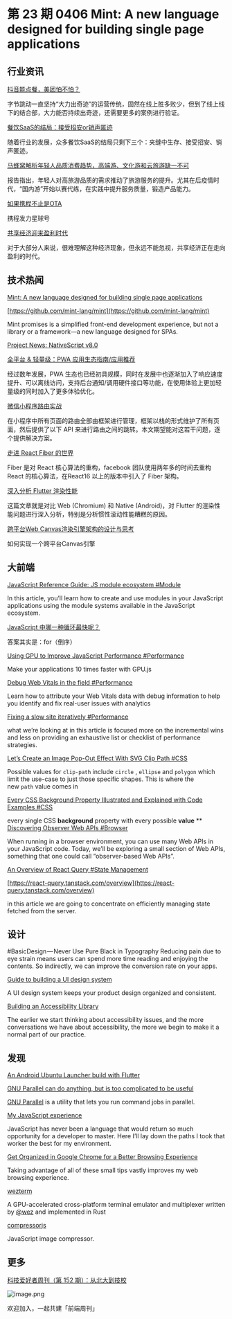 # 第 23 期 0406 Mint: A new language designed for building single page applications
## 行业资讯
[抖音能点餐，美团怕不怕？](https://mp.weixin.qq.com/s/HWO1Gkv2Yy6t5IKE30kkTg)

字节跳动一直坚持“大力出奇迹”的运营传统，固然在线上胜多败少，但到了线上线下的结合部，大力能否持续出奇迹，还需要更多的案例进行验证。

[餐饮SaaS的结局：接受招安or销声匿迹](https://mp.weixin.qq.com/s/y82P6bSTsbgFfWH__4KFug)

随着行业的发展，众多餐饮SaaS的结局只剩下三个：夹缝中生存、接受招安、销声匿迹。

[马蜂窝解析年轻人品质消费趋势，高端游、文化游和云旅游缺一不可](https://mp.weixin.qq.com/s/lBOQ6OJ59kblDG5Rfi9DTQ)

报告指出，年轻人对高旅游品质的需求推动了旅游服务的提升。尤其在后疫情时代，“国内游”开始以赛代练，在实践中提升服务质量，锻造产品能力。

[如果携程不止是OTA](https://mp.weixin.qq.com/s/8PjxRxTJtjvACjTiFS-j6Q)

携程发力星球号

[共享经济迎来盈利时代](https://36kr.com/p/1167539284954377)

对于大部分人来说，很难理解这种经济现象，但永远不能忽视，共享经济正在走向盈利的时代。

## 技术热闻
[Mint: A new language designed for building single page applications](https://stackoverflow.blog/2021/03/29/mint-a-new-language-designed-for-building-single-page-applications/)


[https://github.com/mint-lang/mint](https://github.com/mint-lang/mint)

Mint promises is a simplified front-end development experience, but not a library or a framework—a new language designed for SPAs.

[Project News: NativeScript v8.0](https://openjsf.org/blog/2021/04/01/project-news-nativescript-v8-0/)


[全平台 & 轻量级：PWA 应用生态指南/应用推荐](https://sspai.com/post/65869)

经过数年发展，PWA 生态也已经初具规模，同时在发展中也逐渐加入了响应速度提升、可以离线访问，支持后台通知/调用硬件接口等功能，在使用体验上更加轻量级的同时加入了更多体验优化。

[微信小程序路由实战](https://mp.weixin.qq.com/s/qG-j4OEYPTpbo_khDHoSKQ)

在小程序中所有页面的路由全部由框架进行管理，框架以栈的形式维护了所有页面，然后提供了以下 API 来进行路由之间的跳转。本文期望能对这若干问题，逐个提供解决方案。

[走进 React Fiber 的世界](https://mp.weixin.qq.com/s/zjhCIUtJrSmw2icy2zkKFg)

Fiber 是对 React 核心算法的重构，facebook 团队使用两年多的时间去重构 React 的核心算法，在React16 以上的版本中引入了 Fiber 架构。

[深入分析 Flutter 渲染性能](https://mp.weixin.qq.com/s/cTnWx5I9sOC51hWZVDOH4w)

这篇文章就是对比 Web (Chromium) 和 Native (Android)，对 Flutter 的渲染性能问题进行深入分析，特别是分析惯性滚动性能糟糕的原因。

[跨平台Web Canvas渲染引擎架构的设计与思考](https://mp.weixin.qq.com/s/-_4KZx54DblCylzh-kjJtw)

如何实现一个跨平台Canvas引擎

## 大前端
[JavaScript Reference Guide: JS module ecosystem #Module](https://blog.logrocket.com/javascript-reference-guide-js-modules/)

In this article, you’ll learn how to create and use modules in your JavaScript applications using the module systems available in the JavaScript ecosystem.

[JavaScript 中哪一种循环最快呢？](https://mp.weixin.qq.com/s/FDnu2qbrzn0vHOD2iB3xpA)

答案其实是：for（倒序）

[Using GPU to Improve JavaScript Performance #Performance](https://blog.bitsrc.io/using-gpu-to-improve-javascript-performance-e5a41c2e129b)

Make your applications 10 times faster with GPU.js

[Debug Web Vitals in the field #Performance](https://web.dev/debug-web-vitals-in-the-field/)

Learn how to attribute your Web Vitals data with debug information to help you identify and fix real-user issues with analytics

[Fixing a slow site iteratively #Performance](https://css-tricks.com/fixing-a-slow-site-iteratively/)

what we’re looking at in this article is focused more on the incremental wins and less on providing an exhaustive list or checklist of performance strategies.

[Let’s Create an Image Pop-Out Effect With SVG Clip Path #CSS](https://css-tricks.com/lets-create-an-image-pop-out-effect-with-svg-clip-path/)

Possible values for `clip-path` include `circle` , `ellipse` and `polygon` which limit the use-case to just those specific shapes. This is where the new `path` value comes in

[Every CSS Background Property Illustrated and Explained with Code Examples #CSS](https://www.freecodecamp.org/news/learn-css-background-properties)

every single CSS **background** property with every possible **value**
**
[Discovering Observer Web APIs #Browser](https://areknawo.com/discovering-observer-web-apis/)

When running in a browser environment, you can use many Web APIs in your JavaScript code. Today, we’ll be exploring a small section of Web APIs, something that one could call “observer-based Web APIs”.

[An Overview of React Query #State Management](https://javascript.plainenglish.io/an-overview-of-react-query-88935faadcd7)


[https://react-query.tanstack.com/overview](https://react-query.tanstack.com/overview)

in this article we are going to concentrate on efficiently managing state fetched from the server.


## 设计
#BasicDesign — Never Use Pure Black in Typography
Reducing pain due to eye strain means users can spend more time reading and enjoying the contents. So indirectly, we can improve the conversion rate on your apps.

[Guide to building a UI design system](https://www.uxpin.com/studio/blog/ui-systems/)

A UI design system keeps your product design organized and consistent.

[Building an Accessibility Library](https://uxmag.com/articles/building-an-accessibility-library)

The earlier we start thinking about accessibility issues, and the more conversations we have about accessibility, the more we begin to make it a normal part of our practice.

## 发现
[An Android Ubuntu Launcher build with Flutter](https://flutterawesome.com/an-android-ubuntu-launcher-build-with-flutter/)


[GNU Parallel can do anything, but is too complicated to be useful](https://www.ctrl.blog/entry/not-gnu-parallel.html)

[GNU Parallel](https://www.gnu.org/software/parallel/) is a utility that lets you run command jobs in parallel.

[My JavaScript experience](https://jesuscova.medium.com/my-javascript-experience-4db5bbfccce9)

JavaScript has never been a language that would return so much opportunity for a developer to master. Here I’ll lay down the paths I took that worker the best for my environment.

[Get Organized in Google Chrome for a Better Browsing Experience](https://spin.atomicobject.com/2021/04/04/organized-google-chrome)

Taking advantage of all of these small tips vastly improves my web browsing experience.

[wezterm](https://github.com/wez/wezterm)

A GPU-accelerated cross-platform terminal emulator and multiplexer written by [@wez](https://github.com/wez) and implemented in Rust

[compressorjs](https://github.com/fengyuanchen/compressorjs)

JavaScript image compressor.

## 更多
[科技爱好者周刊（第 152 期）：从北大到技校](http://www.ruanyifeng.com/blog/2021/04/weekly-issue-152.html)

![image.png](https://cdn.nlark.com/yuque/0/2020/png/85771/1605930034828-7fc81343-651f-4a15-8465-eebe5a23cf61.png#align=left&display=inline&height=31&margin=%5Bobject%20Object%5D&name=image.png&originHeight=90&originWidth=2186&size=14325&status=done&style=none&width=746)


欢迎加入，一起共建「前端周刊」
